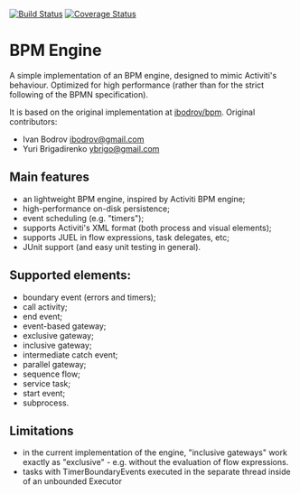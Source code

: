 [![Build Status](https://travis-ci.org/takari/bpm.svg?branch=master)](https://travis-ci.org/takari/bpm)
[![Coverage Status](https://coveralls.io/repos/github/takari/bpm/badge.svg?branch=master)](https://coveralls.io/github/takari/bpm?branch=master)

BPM Engine
==

A simple implementation of an BPM engine, designed to mimic Activiti's behaviour. Optimized for high performance (rather than for the strict following of the BPMN specification).

It is based on the original implementation at [ibodrov/bpm](https://github.com/ibodrov/bpm).
Original contributors:
- Ivan Bodrov <ibodrov@gmail.com>
- Yuri Brigadirenko <ybrigo@gmail.com>

Main features
--
- an lightweight BPM engine, inspired by Activiti BPM engine;
- high-performance on-disk persistence;
- event scheduling (e.g. "timers");
- supports Activiti's XML format (both process and visual elements);
- supports JUEL in flow expressions, task delegates, etc;
- JUnit support (and easy unit testing in general).

Supported elements:
--
- boundary event (errors and timers);
- call activity;
- end event;
- event-based gateway;
- exclusive gateway;
- inclusive gateway;
- intermediate catch event;
- parallel gateway;
- sequence flow;
- service task;
- start event;
- subprocess.

Limitations
--
- in the current implementation of the engine, "inclusive gateways" work exactly as "exclusive" - e.g. without the evaluation of flow expressions.
- tasks with TimerBoundaryEvents executed in the separate thread inside of an unbounded Executor
 
